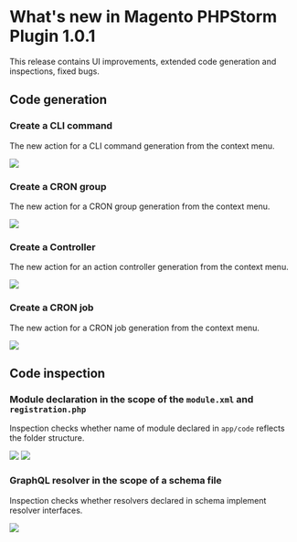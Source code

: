 # What's new in Magento PHPStorm Plugin 1.0.1

This release contains UI improvements, extended code generation and
inspections, fixed bugs.

## Code generation

### Create a CLI command
The new action for a CLI command generation from the context menu.

![](https://raw.githubusercontent.com/wiki/magento/magento2-phpstorm-plugin/images/1-0-1/1-cli-command.gif)

### Create a CRON group

The new action for a CRON group generation from the context menu.

![](https://raw.githubusercontent.com/wiki/magento/magento2-phpstorm-plugin/images/1-0-1/2-cron-group.gif)

### Create a Controller

The new action for an action controller generation from the context menu.

![](https://raw.githubusercontent.com/wiki/magento/magento2-phpstorm-plugin/images/1-0-1/3-controller-generation.gif)

### Create a CRON job

The new action for a CRON job generation from the context menu.

![](https://raw.githubusercontent.com/wiki/magento/magento2-phpstorm-plugin/images/1-0-1/5-cron-job.gif)

## Code inspection

### Module declaration in the scope of the `module.xml` and `registration.php`

Inspection checks whether name of module declared in `app/code` reflects the folder structure.

![](https://raw.githubusercontent.com/wiki/magento/magento2-phpstorm-plugin/images/1-0-1/4-module-declaration-module-xml.gif)
![](https://raw.githubusercontent.com/wiki/magento/magento2-phpstorm-plugin/images/1-0-1/6-module-declaration-registration-php.gif)

### GraphQL resolver in the scope of a schema file

Inspection checks whether resolvers declared in schema implement resolver interfaces.

![](https://raw.githubusercontent.com/wiki/magento/magento2-phpstorm-plugin/images/1-0-1/7-schema-resolver-inspection.gif)